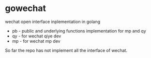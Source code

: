 # gowechat
wechat open interface inplementation in golang

* pb - public and underlying functions implementation for mp and qy
* qy - for wechat qiye dev
* mp - for wechat mp dev

So far the repo has not implement all the interface of wechat. 
